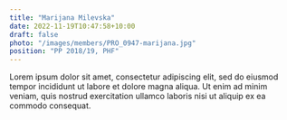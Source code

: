 ```yaml
---
title: "Marijana Milevska"
date: 2022-11-19T10:47:58+10:00
draft: false
photo: "/images/members/PRO_0947-marijana.jpg"
position: "PP 2018/19, PHF"
---
```


Lorem ipsum dolor sit amet, consectetur adipiscing elit, sed do eiusmod tempor incididunt ut labore et dolore magna aliqua. Ut enim ad minim veniam, quis nostrud exercitation ullamco laboris nisi ut aliquip ex ea commodo consequat.